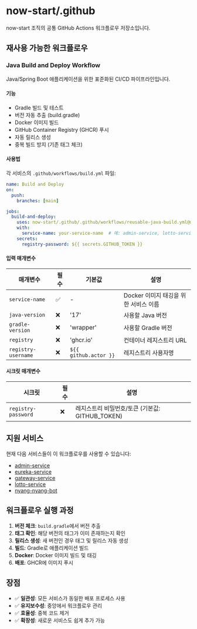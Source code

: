 # now-start/.github

now-start 조직의 공통 GitHub Actions 워크플로우 저장소입니다.

## 재사용 가능한 워크플로우

### Java Build and Deploy Workflow

Java/Spring Boot 애플리케이션을 위한 표준화된 CI/CD 파이프라인입니다.

#### 기능
- Gradle 빌드 및 테스트
- 버전 자동 추출 (build.gradle)
- Docker 이미지 빌드
- GitHub Container Registry (GHCR) 푸시
- 자동 릴리스 생성
- 중복 빌드 방지 (기존 태그 체크)

#### 사용법

각 서비스의 `.github/workflows/build.yml` 파일:

```yaml
name: Build and Deploy
on:
  push:
    branches: [main]

jobs:
  build-and-deploy:
    uses: now-start/.github/.github/workflows/reusable-java-build.yml@main
    with:
      service-name: your-service-name  # 예: admin-service, lotto-service
    secrets:
      registry-password: ${{ secrets.GITHUB_TOKEN }}
```

#### 입력 매개변수

| 매개변수 | 필수 | 기본값 | 설명 |
|---------|------|--------|------|
| `service-name` | ✅ | - | Docker 이미지 태깅을 위한 서비스 이름 |
| `java-version` | ❌ | '17' | 사용할 Java 버전 |
| `gradle-version` | ❌ | 'wrapper' | 사용할 Gradle 버전 |
| `registry` | ❌ | 'ghcr.io' | 컨테이너 레지스트리 URL |
| `registry-username` | ❌ | `${{ github.actor }}` | 레지스트리 사용자명 |

#### 시크릿 매개변수

| 시크릿 | 필수 | 설명 |
|--------|------|------|
| `registry-password` | ❌ | 레지스트리 비밀번호/토큰 (기본값: GITHUB_TOKEN) |

## 지원 서비스

현재 다음 서비스들이 이 워크플로우를 사용할 수 있습니다:

- [admin-service](https://github.com/now-start/admin-service)
- [eureka-service](https://github.com/now-start/eureka-service)
- [gateway-service](https://github.com/now-start/gateway-service)
- [lotto-service](https://github.com/now-start/lotto-service)
- [nyang-nyang-bot](https://github.com/now-start/nyang-nyang-bot)

## 워크플로우 실행 과정

1. **버전 체크**: `build.gradle`에서 버전 추출
2. **태그 확인**: 해당 버전의 태그가 이미 존재하는지 확인
3. **릴리스 생성**: 새 버전인 경우 태그 및 릴리스 자동 생성
4. **빌드**: Gradle로 애플리케이션 빌드
5. **Docker**: Docker 이미지 빌드 및 태깅
6. **배포**: GHCR에 이미지 푸시

## 장점

- ✅ **일관성**: 모든 서비스가 동일한 배포 프로세스 사용
- ✅ **유지보수성**: 중앙에서 워크플로우 관리
- ✅ **효율성**: 중복 코드 제거
- ✅ **확장성**: 새로운 서비스도 쉽게 추가 가능
